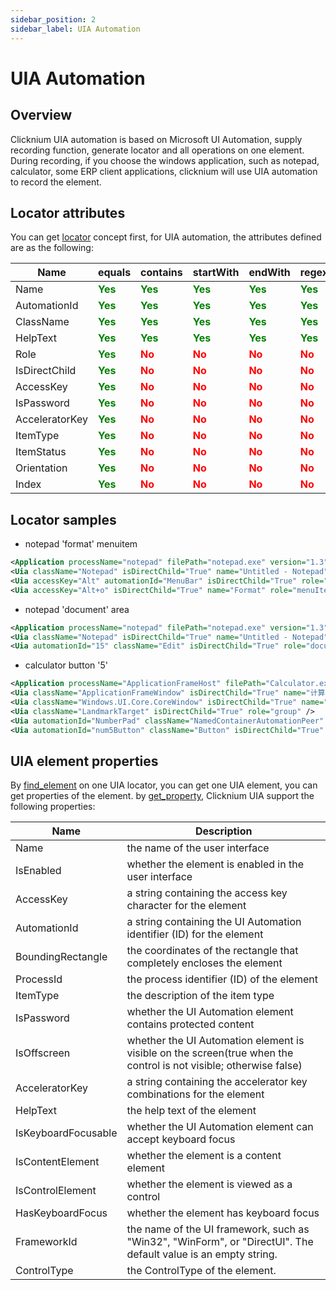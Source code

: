 ```yaml
---
sidebar_position: 2
sidebar_label: UIA Automation 
---
```

# UIA Automation 
## Overview

Clicknium UIA automation is based on Microsoft UI Automation, supply recording function, generate locator and all operations on one element.  
During recording, if you choose the windows application, such as notepad, calculator, some ERP client applications, clicknium will use UIA automation to record the element.

## Locator attributes
You can get [locator](locator.md) concept first, for UIA automation, the attributes defined are as the following:

| Name      | equals | contains |startWith |endWith | regex
| ----------- | ----------- |----------- |----------- |----------- |----------- |
| Name |  <font color="Green"><B>Yes</B></font>   |<font color="Green"><B>Yes</B></font>|<font color="Green"><B>Yes</B></font>|<font color="Green"><B>Yes</B></font>|<font color="Green"><B>Yes</B></font>|
| AutomationId |  <font color="Green"><B>Yes</B></font>   |<font color="Green"><B>Yes</B></font>|<font color="Green"><B>Yes</B></font>|<font color="Green"><B>Yes</B></font>|<font color="Green"><B>Yes</B></font>|
| ClassName |  <font color="Green"><B>Yes</B></font>   |<font color="Green"><B>Yes</B></font>|<font color="Green"><B>Yes</B></font>|<font color="Green"><B>Yes</B></font>|<font color="Green"><B>Yes</B></font>|
| HelpText |  <font color="Green"><B>Yes</B></font>   |<font color="Green"><B>Yes</B></font>|<font color="Green"><B>Yes</B></font>|<font color="Green"><B>Yes</B></font>|<font color="Green"><B>Yes</B></font>|
| Role |  <font color="Green"><B>Yes</B></font>   |<font color="Red"><B>No</B></font>|<font color="Red"><B>No</B></font>|<font color="Red"><B>No</B></font>|<font color="Red"><B>No</B></font>|
| IsDirectChild |  <font color="Green"><B>Yes</B></font>   |<font color="Red"><B>No</B></font>|<font color="Red"><B>No</B></font>|<font color="Red"><B>No</B></font>|<font color="Red"><B>No</B></font>|
| AccessKey |  <font color="Green"><B>Yes</B></font>   |<font color="Red"><B>No</B></font>|<font color="Red"><B>No</B></font>|<font color="Red"><B>No</B></font>|<font color="Red"><B>No</B></font>|
| IsPassword |  <font color="Green"><B>Yes</B></font>   |<font color="Red"><B>No</B></font>|<font color="Red"><B>No</B></font>|<font color="Red"><B>No</B></font>|<font color="Red"><B>No</B></font>|
| AcceleratorKey |  <font color="Green"><B>Yes</B></font>   |<font color="Red"><B>No</B></font>|<font color="Red"><B>No</B></font>|<font color="Red"><B>No</B></font>|<font color="Red"><B>No</B></font>|
| ItemType |  <font color="Green"><B>Yes</B></font>   |<font color="Red"><B>No</B></font>|<font color="Red"><B>No</B></font>|<font color="Red"><B>No</B></font>|<font color="Red"><B>No</B></font>|
| ItemStatus |  <font color="Green"><B>Yes</B></font>   |<font color="Red"><B>No</B></font>|<font color="Red"><B>No</B></font>|<font color="Red"><B>No</B></font>|<font color="Red"><B>No</B></font>|
| Orientation |  <font color="Green"><B>Yes</B></font>   |<font color="Red"><B>No</B></font>|<font color="Red"><B>No</B></font>|<font color="Red"><B>No</B></font>|<font color="Red"><B>No</B></font>|
| Index |  <font color="Green"><B>Yes</B></font>   |<font color="Red"><B>No</B></font>|<font color="Red"><B>No</B></font>|<font color="Red"><B>No</B></font>|<font color="Red"><B>No</B></font>|

## Locator samples

- notepad 'format' menuitem
```xml
<Application processName="notepad" filePath="notepad.exe" version="1.3" />
<Uia className="Notepad" isDirectChild="True" name="Untitled - Notepad" role="window" />
<Uia accessKey="Alt" automationId="MenuBar" isDirectChild="True" role="menuBar" />
<Uia accessKey="Alt+o" isDirectChild="True" name="Format" role="menuItem" />
```
- notepad 'document' area
```xml
<Application processName="notepad" filePath="notepad.exe" version="1.3" />
<Uia className="Notepad" isDirectChild="True" name="Untitled - Notepad" role="window" />
<Uia automationId="15" className="Edit" isDirectChild="True" role="document" />
```
- calculator button '5'
```xml
<Application processName="ApplicationFrameHost" filePath="Calculator.exe" version="1.3" />
<Uia className="ApplicationFrameWindow" isDirectChild="True" name="计算器" role="window" />
<Uia className="Windows.UI.Core.CoreWindow" isDirectChild="True" name="计算器" role="window" />
<Uia className="LandmarkTarget" isDirectChild="True" role="group" />
<Uia automationId="NumberPad" className="NamedContainerAutomationPeer" isDirectChild="True" role="group" />
<Uia automationId="num5Button" className="Button" isDirectChild="True" />
```

## UIA element properties
By [find_element](../references/python/globalfunctions/find_element.md) on one UIA locator, you can get one UIA element, you can get properties of the element.   by [get_property](../references/python/uielement/get_property.md), Clicknium UIA support the following properties:

| Name      | Description |
| ----------- | ----------- |
| Name      |  the name of the user interface      |
| IsEnabled  | whether the element is enabled in the user interface|
| AccessKey   |  a string containing the access key character for the element|
| AutomationId |a string containing the UI Automation identifier (ID) for the element|
| BoundingRectangle   | the coordinates of the rectangle that completely encloses the element|
| ProcessId   | the process identifier (ID) of the element|
| ItemType   | the description of the item type |
| IsPassword   |  whether the UI Automation element contains protected content|
| IsOffscreen   |  whether the UI Automation element is visible on the screen(true when the control is not visible; otherwise false)|
| AcceleratorKey   | a string containing the accelerator key combinations for the element|
| HelpText   |the help text of the element|
| IsKeyboardFocusable   |whether the UI Automation element can accept keyboard focus|
| IsContentElement   | whether the element is a content element|
| IsControlElement   | whether the element is viewed as a control|
| HasKeyboardFocus   | whether the element has keyboard focus|
| FrameworkId   | the name of the UI framework, such as "Win32", "WinForm", or "DirectUI". The default value is an empty string.|
| ControlType | the ControlType of the element.|

